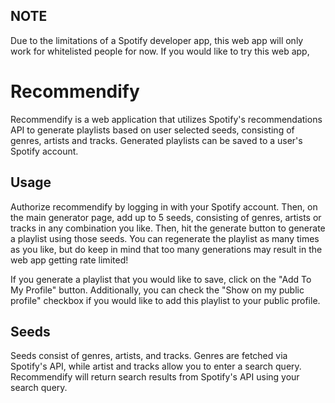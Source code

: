 ## NOTE
Due to the limitations of a Spotify developer app, this web app will only work for whitelisted people for now. If you would like to try this web app, 

# Recommendify

Recommendify is a web application that utilizes Spotify's recommendations API to generate playlists based on user selected seeds, consisting of genres, artists and tracks. Generated playlists can be saved to a user's Spotify account.

## Usage

Authorize recommendify by logging in with your Spotify account. Then, on the main generator page, add up to 5 seeds, consisting of genres, artists or tracks in any combination you like. Then, hit the generate button to generate a playlist using those seeds. You can regenerate the playlist as many times as you like, but do keep in mind that too many generations may result in the web app getting rate limited!

If you generate a playlist that you would like to save, click on the "Add To My Profile" button. Additionally, you can check the "Show on my public profile" checkbox if you would like to add this playlist to your public profile.

## Seeds
Seeds consist of genres, artists, and tracks. Genres are fetched via Spotify's API, while artist and tracks allow you to enter a search query. Recommendify will return search results from Spotify's API using your search query.